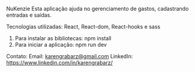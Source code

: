 NuKenzie
Esta aplicação ajuda no gerenciamento de gastos, cadastrando entradas e saídas.

Tecnologias utilizadas: React, React-dom, React-hooks e sass

1. Para instalar as bibliotecas: npm install
2. Para iniciar a aplicação: npm run dev

Contato:
Email: karengrabarz@gmail.com
LinkedIn: https://www.linkedin.com/in/karengrabarz/

